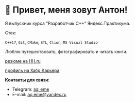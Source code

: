 # 👋 Привет, меня зовут Антон!

Я выпускник курса "Разработчик С++" Яндекс.Практикума.

Стек:

`C++17`, `Git`, `CMake`, `STL`, `Clion`, `MS Visual Studio`

Люблю путешествовать, фотографировать и читать книги.

[резюме на HH.ru](https://hh.ru/resume/492a9aa7ff0c3b0d810039ed1f4279766a4f49?hhtmFrom=resume_list)

[профиль на Хабр.Карьера](https://career.habr.com/aq_eme)



**Контакты для связи:**
- Telegram: [aq_eme](https://t.me/aq_eme)
- E-mail: aq.eme@yandex.ru
